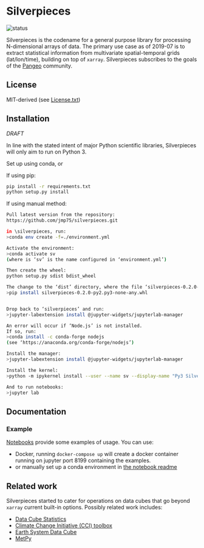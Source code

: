 # Silverpieces

![status](https://img.shields.io/badge/status-alpha-red.svg)

Silverpieces is the codename for a general purpose library for processing N-dimensional arrays of data. The primary use case as of 2019-07 is to extract statistical information from multivariate spatial-temporal grids (lat/lon/time), building on top of `xarray`. Silverpieces subscribes to the goals of the [Pangeo](http://pangeo.io) community.

## License

MIT-derived (see [License.txt](./LICENSE.txt))

## Installation

*DRAFT*

In line with the stated intent of major Python scientific libraries, Silverpieces will only aim to run on Python 3.
 
Set up using conda, or

If using pip:

```sh
pip install -r requirements.txt
python setup.py install
```

If using manual method:
```sh
Pull latest version from the repository:
https://github.com/jmp75/silverpieces.git

in \silverpieces, run:
>conda env create -f=./environment.yml

Activate the environment:
>conda activate sv
(where is ‘sv’ is the name configured in ‘environment.yml’)

Then create the wheel:
python setup.py sdist bdist_wheel

The change to the ‘dist’ directory, where the file ‘silverpieces-0.2.0-py2.py3-none-any.whl’ should now be ready:
>pip install silverpieces-0.2.0-py2.py3-none-any.whl


Drop back to ‘silverpieces’ and run:
>jupyter-labextension install @jupyter-widgets/jupyterlab-manager

An error will occur if ‘Node.js’ is not installed.
If so, run:
>conda install -c conda-forge nodejs
(see ‘https://anaconda.org/conda-forge/nodejs’)

Install the manager:
>jupyter-labextension install @jupyter-widgets/jupyterlab-manager

Install the kernel:
>python -m ipykernel install --user --name sv --display-name "Py3 Silverpieces"

And to run notebooks:
>jupyter lab

```
## Documentation

### Example

[Notebooks](./notebooks) provide some examples of usage. You can use:

* Docker, running `docker-compose up` will create a docker container running on jupyter port 8199 containing the examples.
* or manually set up a conda environment in [the notebook readme](./notebooks/Readme.md)

## Related work

Silverpieces started to cater for operations on data cubes that go beyond `xarray` current built-in options. Possibly related work includes:

* [Data Cube Statistics](https://github.com/opendatacube/datacube-stats)
* [Climate Change Initiative (CCI) toolbox](https://cci-tools.github.io/)
* [Earth System Data Cube](https://cablab.readthedocs.io/en/latest/)
* [MetPy](https://unidata.github.io/MetPy/latest/index.html)

